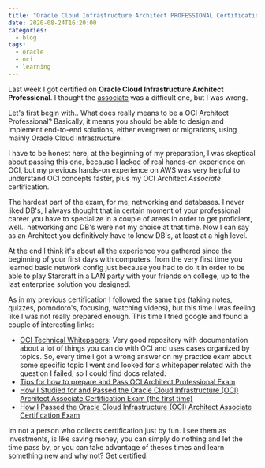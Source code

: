 ```yaml
---
title: "Oracle Cloud Infrastructure Architect PROFESSIONAL Certification ✅"
date: 2020-08-24T16:20:00
categories:
  - blog
tags:
  - oracle
  - oci
  - learning
---
```


Last week I got certified on **Oracle Cloud Infrastructure Architect Professional**. I thought the [associate](2020-05-29-oci-architect-associate.md) was a difficult one, but I was wrong.

Let's first begin with.. What does really means to be a OCI Architect Professional? Basically, it means you should be able to design and implement end-to-end solutions, either evergreen or migrations, using mainly Oracle Cloud Infrastructure.

I have to be honest here, at the beginning of my preparation, I was skeptical about passing this one, because I lacked of real hands-on experience on OCI, but my previous hands-on experience on AWS was very helpful to understand OCI concepts faster, plus my OCI Architect *Associate* certification.

The hardest part of the exam, for me, networking and databases. I never liked DB's, I always thought that in certain moment of your professional career you have to specialize in a couple of areas in order to get proficient, well.. networking and DB's were not my choice at that time. Now I can say as an Architect you definitively have to know DB's, at least at a high level.

At the end I think it's about all the experience you gathered since the beginning of your first days with computers, from the very first time you learned basic network config just because you had to do it in order to be able to play Starcraft in a LAN party with your friends on college, up to the last enterprise solution you designed.

As in my previous certification I followed the same tips (taking notes, quizzes, pomodoro's, focusing, watching videos), but this time I was feeling like I was not really prepared enough. This time I tried google and found a couple of interesting links:

- [OCI Technical Whitepapers](https://docs.cloud.oracle.com/en-us/iaas/Content/General/Reference/aqswhitepapers.htm): Very good repository with documentation about a lot of things you can do with OCI and uses cases organized by topics. So, every time I got a wrong answer on my practice exam about some specific topic I went and looked for a whitepaper related with the question I failed, so I could find docs related.
- [Tips for how to prepare and Pass OCI Architect Professional Exam](https://www.linkedin.com/pulse/how-clear-oracle-cloud-infrastructure-2019-architect-exam-phd-c-eng/?articleId=6656586327074672640) 
- [How I Studied for and Passed the Oracle Cloud Infrastructure (OCI) Architect Associate Certification Exam (the first time)](https://blogs.oracle.com/certification/how-i-studied-for-and-passed-the-oracle-cloud-infrastructure-oci-architect-associate-certification-exam-the-first-time)
- [How I Passed the Oracle Cloud Infrastructure (OCI) Architect Associate Certification Exam](https://medium.com/getdotafrica/how-i-passed-the-oracle-cloud-infrastructure-oci-architect-associate-certification-exam-without-f509a298800)  

Im not a person who collects certification just by fun. I see them as investments, is like saving money, you can simply do nothing and let the time pass by, or you can take advantage of theses times and learn something new and why not? Get certified.
